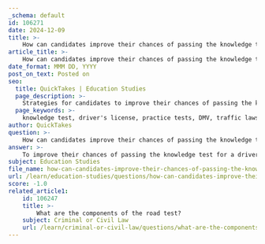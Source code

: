 ```yaml
---
_schema: default
id: 106271
date: 2024-12-09
title: >-
    How can candidates improve their chances of passing the knowledge test?
article_title: >-
    How can candidates improve their chances of passing the knowledge test?
date_format: MMM DD, YYYY
post_on_text: Posted on
seo:
  title: QuickTakes | Education Studies
  page_description: >-
    Strategies for candidates to improve their chances of passing the knowledge test for a driver's license including practice tests, studying the driver's manual, and managing test anxiety.
  page_keywords: >-
    knowledge test, driver's license, practice tests, DMV, traffic laws, driver's manual, study guides, test anxiety, online resources, test preparation
author: QuickTakes
question: >-
    How can candidates improve their chances of passing the knowledge test?
answer: >-
    To improve their chances of passing the knowledge test for a driver's license, candidates can follow several effective strategies:\n\n1. **Utilize Practice Tests**: Engaging with practice tests that closely mimic the actual DMV knowledge test can significantly enhance preparation. These tests often feature multiple-choice questions similar to those found on the official exam, covering topics such as traffic laws, road signs, and safe driving practices. Websites like Driving-Tests.org offer state-specific practice tests that can help candidates familiarize themselves with the format and content of the exam.\n\n2. **Study the Driver's Manual**: Candidates should thoroughly review the state's driver's manual, which contains essential information about traffic laws and regulations. Understanding the material in the manual is crucial, as the knowledge test is based on this content.\n\n3. **Repetitive Practice**: Repeatedly taking practice exams until achieving a high score (e.g., 90% or above) can reinforce knowledge and build confidence. This method of repetitive motion helps solidify the information in memory.\n\n4. **Focus on Weak Areas**: After taking practice tests, candidates should identify and focus on areas where they struggled. This targeted study can help improve understanding and retention of challenging topics.\n\n5. **Use Study Guides**: Comprehensive study guides that summarize key points from the driver's manual can be beneficial. These guides often highlight frequently missed questions and provide tips for test day.\n\n6. **Stay Calm and Manage Anxiety**: Test anxiety can hinder performance. Candidates should practice relaxation techniques and approach the test with a positive mindset. Familiarity with the test format through practice can also help reduce anxiety.\n\n7. **Take Advantage of Online Resources**: Many online platforms provide free resources, including study guides, practice tests, and expert tips tailored to specific states. Utilizing these resources can enhance preparation and understanding of the material.\n\nBy implementing these strategies, candidates can significantly improve their chances of passing the knowledge test and moving forward in the driver licensing process.
subject: Education Studies
file_name: how-can-candidates-improve-their-chances-of-passing-the-knowledge-test.md
url: /learn/education-studies/questions/how-can-candidates-improve-their-chances-of-passing-the-knowledge-test
score: -1.0
related_article1:
    id: 106247
    title: >-
        What are the components of the road test?
    subject: Criminal or Civil Law
    url: /learn/criminal-or-civil-law/questions/what-are-the-components-of-the-road-test
---
```


&nbsp;